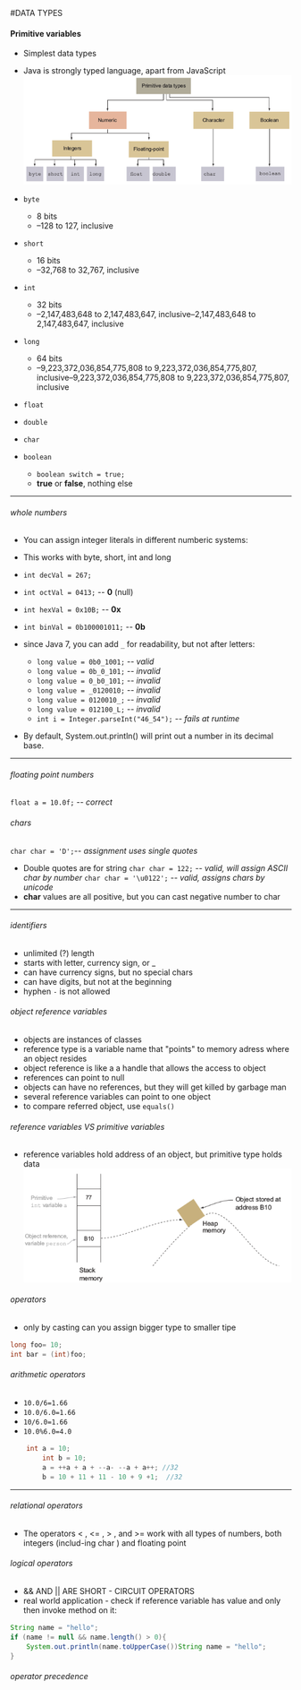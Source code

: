 #DATA TYPES

#### Primitive variables
* Simplest data types
* Java is strongly typed language, apart from JavaScript
![pic](https://github.com/Jekabz/someNotes/blob/master/JAVA%20STUFF/OCA_PREP/Screenshot%20from%202016-03-26%2011:31:59.png)



* `byte`
  * 8 bits
  * –128 to 127, inclusive
* `short`
  * 16 bits
  * –32,768 to 32,767, inclusive
* `int`
  * 32 bits
  * –2,147,483,648 to 2,147,483,647, inclusive–2,147,483,648 to 2,147,483,647, inclusive
* `long`
  * 64 bits
  * –9,223,372,036,854,775,808 to 9,223,372,036,854,775,807, inclusive–9,223,372,036,854,775,808 to 9,223,372,036,854,775,807, inclusive
* `float`
* `double`
* `char`
* `boolean`
  * `boolean switch = true;`
  * __true__ or __false__, nothing else

----
###### whole numbers
* You can assign integer literals in different  numberic systems:
* This works with byte, short, int and long
 * `int decVal = 267;`
 * `int octVal = 0413;` -- __0__ (null)
 * `int hexVal = 0x10B;` -- __0x__
 * `int binVal = 0b100001011;` -- __0b__

* since Java 7, you can add `_` for readability, but not after letters:
  * `long value = 0b0_1001;` -- *valid*
  * `long value = 0b_0_101;` -- *invalid*
  * `long value = 0_b0_101;` -- *invalid*
  * `long value = _0120010;` -- *invalid*
  * `long value = 0120010_;` -- *invalid*
  * `long value = 012100_L;` -- *invalid*
  * `int i = Integer.parseInt("46_54");` -- *fails at runtime*
* By default, System.out.println() will print out a number in its decimal base.

----
###### floating point numbers
`float a = 10.0f;` -- *correct*
###### chars

`char char = 'D';`-- *assignment uses single quotes*
* Double quotes are for string
`char char = 122;` -- *valid, will assign ASCII char by number*
`char char = '\u0122';` -- *valid, assigns chars by unicode*
* __char__ values are all positive, but you can cast negative number to char

----
###### identifiers
* unlimited (?) length
* starts with letter, currency sign, or _
* can have currency signs, but no special chars
* can have digits, but not at the beginning
* hyphen `-` is not allowed


###### object reference variables
* objects are instances of classes
* reference type is a variable name that "points" to memory adress where an object resides
* object reference is like a a handle that allows the access to object
* references can point to null
* objects can have no references, but they will get killed by garbage man
* several reference variables can point to one object
* to compare referred object, use `equals()`

###### reference variables VS primitive variables
* reference variables hold address of an object, but primitive type holds data
![pic](https://github.com/Jekabz/someNotes/blob/master/JAVA%20STUFF/OCA_PREP/Screenshot%20from%202016-03-26%2017:43:11.png)

###### operators
* only by casting can you assign bigger type to smaller tipe
```java
long foo= 10;
int bar = (int)foo;
```
###### arithmetic operators
* `10.0/6=1.66`
* `10.0/6.0=1.66`
* `10/6.0=1.66`
* `10.0%6.0=4.0`
```java
    int a = 10;
		int b = 10;
		a = ++a + a + --a- --a + a++; //32
		b = 10 + 11 + 11 - 10 + 9 +1;  //32
```

----
###### relational operators
* The operators < , <= , > , and >= work with all types of numbers, both integers (includ-ing char ) and floating point

###### logical operators
* && AND || ARE SHORT - CIRCUIT OPERATORS
* real world application - check if reference variable has value and only then invoke method on it:
```java
String name = "hello";
if (name != null && name.length() > 0){
    System.out.println(name.toUpperCase())String name = "hello";
}
```
###### operator precedence
